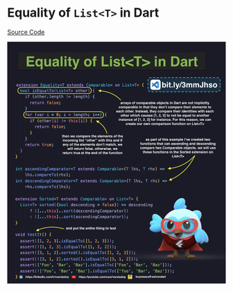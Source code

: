 # Equality of `List<T>` in Dart

[Source Code](equality-of-list-t-in-dart.dart)

![](equality-of-list-t-in-dart.jpg)
